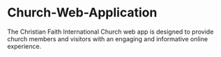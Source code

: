 # Church-Web-Application
The Christian Faith International Church web app is designed to provide church members and visitors with an engaging and informative online experience. 

